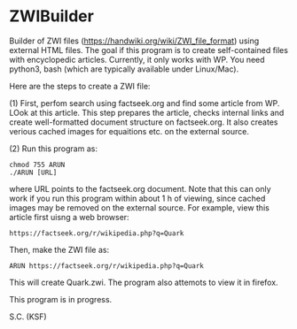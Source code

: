 # ZWIBuilder
Builder of ZWI files (https://handwiki.org/wiki/ZWI_file_format) using external HTML files. The goal if this program is to create self-contained files with encyclopedic articles. Currently, it only works with WP. You need python3, bash (which are typically available under Linux/Mac). 

Here are the steps to create a ZWI file:

(1) First, perfom search using factseek.org and find some article from WP. LOok at this article. This step prepares the article, checks internal links and create well-formatted document structure on factseek.org. It also creates verious cached images for equaitions etc. on the external source. 

(2) Run this program as:

````
chmod 755 ARUN
./ARUN [URL]
````

where URL points to the factseek.org document. Note that this can only work if you run this program within about 1 h of viewing, since cached images may be removed  on the external source. For example, view this article first uisng a web browser:

````
https://factseek.org/r/wikipedia.php?q=Quark
````

Then, make the ZWI file as:

````
ARUN https://factseek.org/r/wikipedia.php?q=Quark
````

This will create Quark.zwi.  The program also attemots to view it in firefox.

This program is in progress.

S.C. (KSF)

